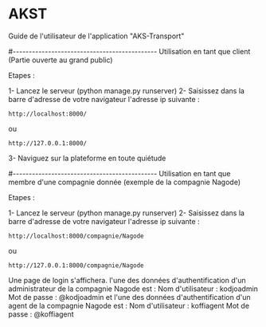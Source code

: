 # AKST
Guide de l'utilisateur de l'application "AKS-Transport"

#---------------------------------------------
	Utilisation en tant que client (Partie ouverte au grand public)
 
Etapes : 

1- Lancez le serveur (python manage.py runserver)
2- Saisissez dans la barre d'adresse de votre navigateur l'adresse ip suivante : 

	http://localhost:8000/ 
ou 

	http://127.0.0.1:8000/
3- Naviguez sur la plateforme en toute quiétude

#---------------------------------------------
	Utilisation en tant que membre d'une compagnie donnée (exemple de la compagnie Nagode)
 
Etapes : 

1- Lancez le serveur (python manage.py runserver)
2- Saisissez dans la barre d'adresse de votre navigateur l'adresse ip suivante : 

	http://localhost:8000/compagnie/Nagode 
 ou 
 	
  	http://127.0.0.1:8000/compagnie/Nagode
Une page de login s'affichera.
l'une des données d'authentification d'un administrateur de la compagnie Nagode est : 
	Nom d'utilisateur : kodjoadmin
	Mot de passe : @kodjoadmin
et l'une des données d'authentification d'un agent de la compagnie Nagode est : 
	Nom d'utilisateur : koffiagent
	Mot de passe : @koffiagent
